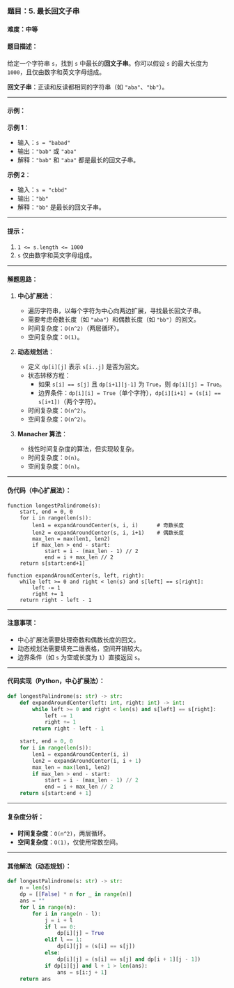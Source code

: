 ### 题目：5. 最长回文子串

#### 难度：中等

#### 题目描述：
给定一个字符串 `s`，找到 `s` 中最长的**回文子串**。你可以假设 `s` 的最大长度为 `1000`，且仅由数字和英文字母组成。

**回文子串**：正读和反读都相同的字符串（如 `"aba"`、`"bb"`）。

---

#### 示例：

**示例 1**：
- 输入：`s = "babad"`
- 输出：`"bab"` 或 `"aba"`
- 解释：`"bab"` 和 `"aba"` 都是最长的回文子串。

**示例 2**：
- 输入：`s = "cbbd"`
- 输出：`"bb"`
- 解释：`"bb"` 是最长的回文子串。

---

#### 提示：
1. `1 <= s.length <= 1000`
2. `s` 仅由数字和英文字母组成。

---

#### 解题思路：
1. **中心扩展法**：
   - 遍历字符串，以每个字符为中心向两边扩展，寻找最长回文子串。
   - 需要考虑奇数长度（如 `"aba"`）和偶数长度（如 `"bb"`）的回文。
   - 时间复杂度：`O(n^2)`（两层循环）。
   - 空间复杂度：`O(1)`。

2. **动态规划法**：
   - 定义 `dp[i][j]` 表示 `s[i..j]` 是否为回文。
   - 状态转移方程：
     - 如果 `s[i] == s[j]` 且 `dp[i+1][j-1]` 为 `True`，则 `dp[i][j] = True`。
     - 边界条件：`dp[i][i] = True`（单个字符），`dp[i][i+1] = (s[i] == s[i+1])`（两个字符）。
   - 时间复杂度：`O(n^2)`。
   - 空间复杂度：`O(n^2)`。

3. **Manacher 算法**：
   - 线性时间复杂度的算法，但实现较复杂。
   - 时间复杂度：`O(n)`。
   - 空间复杂度：`O(n)`。

---

#### 伪代码（中心扩展法）：
```
function longestPalindrome(s):
    start, end = 0, 0
    for i in range(len(s)):
        len1 = expandAroundCenter(s, i, i)      # 奇数长度
        len2 = expandAroundCenter(s, i, i+1)    # 偶数长度
        max_len = max(len1, len2)
        if max_len > end - start:
            start = i - (max_len - 1) // 2
            end = i + max_len // 2
    return s[start:end+1]

function expandAroundCenter(s, left, right):
    while left >= 0 and right < len(s) and s[left] == s[right]:
        left -= 1
        right += 1
    return right - left - 1
```

---

#### 注意事项：
- 中心扩展法需要处理奇数和偶数长度的回文。
- 动态规划法需要填充二维表格，空间开销较大。
- 边界条件（如 `s` 为空或长度为 `1`）直接返回 `s`。

---

#### 代码实现（Python，中心扩展法）：
```python
def longestPalindrome(s: str) -> str:
    def expandAroundCenter(left: int, right: int) -> int:
        while left >= 0 and right < len(s) and s[left] == s[right]:
            left -= 1
            right += 1
        return right - left - 1

    start, end = 0, 0
    for i in range(len(s)):
        len1 = expandAroundCenter(i, i)
        len2 = expandAroundCenter(i, i + 1)
        max_len = max(len1, len2)
        if max_len > end - start:
            start = i - (max_len - 1) // 2
            end = i + max_len // 2
    return s[start:end + 1]
```

---

#### 复杂度分析：
- **时间复杂度**：`O(n^2)`，两层循环。
- **空间复杂度**：`O(1)`，仅使用常数空间。

---

#### 其他解法（动态规划）：
```python
def longestPalindrome(s: str) -> str:
    n = len(s)
    dp = [[False] * n for _ in range(n)]
    ans = ""
    for l in range(n):
        for i in range(n - l):
            j = i + l
            if l == 0:
                dp[i][j] = True
            elif l == 1:
                dp[i][j] = (s[i] == s[j])
            else:
                dp[i][j] = (s[i] == s[j] and dp[i + 1][j - 1])
            if dp[i][j] and l + 1 > len(ans):
                ans = s[i:j + 1]
    return ans
```